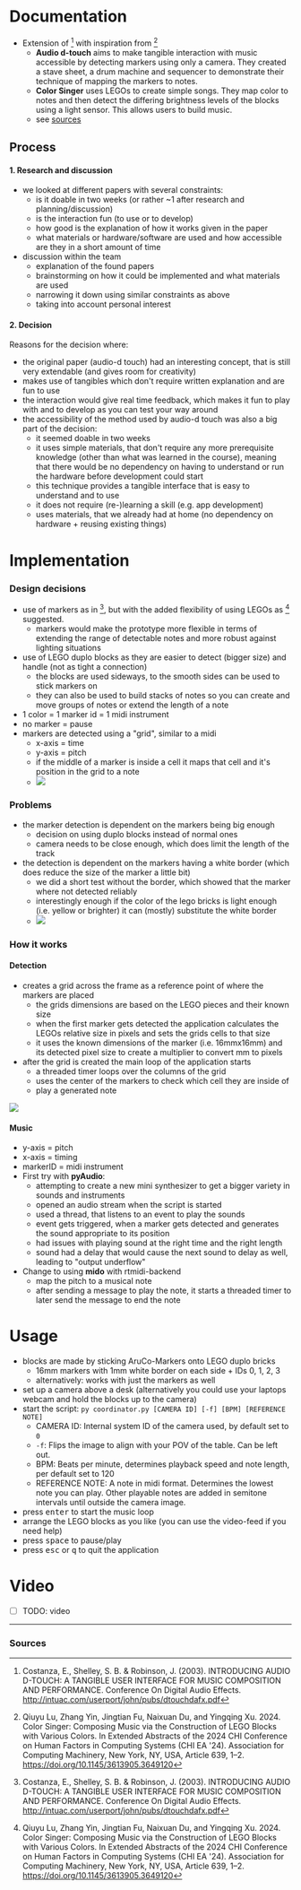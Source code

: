 # Documentation
<!-- 
Search for scientific papers that describe the concept and/or implementation of
new interaction techniques. Demonstration and short paper tracks of conferences
such as UIST, EICS, MobileHCI, and CHI might be a good starting point. You can
also use projects that were discussed in our journal club. First, collect papers you
find interesting. Then, exclude everything that is not possible to be implemented
within two weeks, for example because of hardware requirements, or because you
would have to gather a lot of training data first. However, feel free to build upon
existing code and/or training data. Then, decide which prototype you want to
implement and/or extend.
Document decision process, implementation, and usage of your prototype 
-->
- Extension of [^1] with inspiration from [^2]
  - **Audio d-touch** aims to make tangible interaction with music accessible by detecting markers using only a camera. They created a stave sheet, a drum machine and sequencer to demonstrate their technique of mapping the markers to notes.
  - **Color Singer** uses LEGOs to create simple songs. They map color to notes and then detect the differing brightness levels of the blocks using a light sensor. This allows users to build music.
  - see [sources](#sources)

## Process

#### 1. Research and discussion
- we looked at different papers with several constraints:
  - is it doable in two weeks (or rather ~1 after research and planning/discussion)
  - is the interaction fun (to use or to develop)
  - how good is the explanation of how it works given in the paper
  - what materials or hardware/software are used and how accessible are they in a short amount of time 
- discussion within the team
  - explanation of the found papers
  - brainstorming on how it could be implemented and what materials are used
  - narrowing it down using similar constraints as above
  - taking into account personal interest
  
#### 2. Decision
Reasons for the decision where:
- the original paper (audio-d touch) had an interesting concept, that is still very extendable (and gives room for creativity)
- makes use of tangibles which don't require written explanation and are fun to use
- the interaction would give real time feedback, which makes it fun to play with and to develop as you can test your way around
- the accessibility of the method used by audio-d touch was also a big part of the decision:
  - it seemed doable in two weeks
  - it uses simple materials, that don't require any more prerequisite knowledge (other than what was learned in the course), meaning that there would be no dependency on having to understand or run the hardware before development could start
  - this technique provides a tangible interface that is easy to understand and to use
  - it does not require (re-)learning a skill (e.g. app development)
  - uses materials, that we already had at home (no dependency on hardware + reusing existing things)

# Implementation
### Design decisions
- use of markers as in [^1], but with the added flexibility of using LEGOs as [^2] suggested.
  - markers would make the prototype more flexible in terms of extending the range of detectable notes and more robust against lighting situations
- use of LEGO duplo blocks as they are easier to detect (bigger size) and handle (not as tight a connection)
  - the blocks are used sideways, to the smooth sides can be used to stick markers on
  - they can also be used to build stacks of notes so you can create and move groups of notes or extend the length of a note
- 1 color = 1 marker id = 1 midi instrument
- no marker = pause
- markers are detected using a "grid", similar to a midi
  - x-axis = time
  - y-axis = pitch
  - if the middle of a marker is inside a cell it maps that cell and it's position in the grid to a note
  - ![](/img/design-idea.png)

### Problems
- the marker detection is dependent on the markers being big enough
  - decision on using duplo blocks instead of normal ones
  - camera needs to be close enough, which does limit the length of the track
- the detection is dependent on the markers having a white border (which does reduce the size of the marker a little bit)
  - we did a short test without the border, which showed that the marker where not detected reliably
  - interestingly enough if the color of the lego bricks is light enough (i.e. yellow or brighter) it can (mostly) substitute the white border
  - ![](/img/duplo_border(less).png)


### How it works
#### Detection
- creates a grid across the frame as a reference point of where the markers are placed
  - the grids dimensions are based on the LEGO pieces and their known size
  - when the first marker gets detected the application calculates the LEGOs relative size in pixels and sets the grids cells to that size
  - it uses the known dimensions of the marker (i.e. 16mmx16mm) and its detected pixel size to create a multiplier to convert mm to pixels
- after the grid is created the main loop of the application starts
  - a threaded timer loops over the columns of the grid
  - uses the center of the markers to check which cell they are inside of
  - play a generated note

![](/img/lego-dimensions.png)

#### Music
  - y-axis = pitch
  - x-axis = timing
  - markerID = midi instrument
- First try with **pyAudio**:
  - attempting to create a new mini synthesizer to get a bigger variety in sounds and instruments
  - opened an audio stream when the script is started
  - used a thread, that listens to an event to play the sounds
  - event gets triggered, when a marker gets detected and generates the sound appropriate to its position
  - had issues with playing sound at the right time and the right length
  - sound had a delay that would cause the next sound to delay as well, leading to "output underflow"
- Change to using **mido** with rtmidi-backend
  - map the pitch to a musical note
  - after sending a message to play the note, it starts a threaded timer to later send the message to end the note

# Usage
- blocks are made by sticking AruCo-Markers onto LEGO duplo bricks
  - 16mm markers with 1mm white border on each side + IDs 0, 1, 2, 3 
  - alternatively: works with just the markers as well
- set up a camera above a desk (alternatively you could use your laptops webcam and hold the blocks up to the camera)
- start the script: `py coordinator.py [CAMERA ID] [-f] [BPM] [REFERENCE NOTE]`
  - CAMERA ID: Internal system ID of the camera used, by default set to `0`
  - `-f`: Flips the image to align with your POV of the table. Can be left out.
  - BPM: Beats per minute, determines playback speed and note length, per default set to 120
  - REFERENCE NOTE: A note in midi format. Determines the lowest note you can play. Other playable notes are added in semitone intervals until outside the camera image.
- press <kbd>enter</kbd> to start the music loop
- arrange the LEGO blocks as you like (you can use the video-feed if you need help)
- press <kbd>space</kbd> to pause/play
- press <kbd>esc</kbd> or <kbd>q</kbd> to quit the application
 
# Video
- [ ] TODO: video

---
### Sources
[^1]: Costanza, E., Shelley, S. B. & Robinson, J. (2003). INTRODUCING AUDIO D-TOUCH: A TANGIBLE USER INTERFACE FOR MUSIC COMPOSITION AND PERFORMANCE. Conference On Digital Audio Effects. http://intuac.com/userport/john/pubs/dtouchdafx.pdf 

[^2]: Qiuyu Lu, Zhang Yin, Jingtian Fu, Naixuan Du, and Yingqing Xu. 2024. Color Singer: Composing Music via the Construction of LEGO Blocks with Various Colors. In Extended Abstracts of the 2024 CHI Conference on Human Factors in Computing Systems (CHI EA '24). Association for Computing Machinery, New York, NY, USA, Article 639, 1–2. https://doi.org/10.1145/3613905.3649120 
